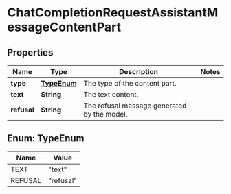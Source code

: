 

# ChatCompletionRequestAssistantMessageContentPart


## Properties

| Name | Type | Description | Notes |
|------------ | ------------- | ------------- | -------------|
|**type** | [**TypeEnum**](#TypeEnum) | The type of the content part. |  |
|**text** | **String** | The text content. |  |
|**refusal** | **String** | The refusal message generated by the model. |  |



## Enum: TypeEnum

| Name | Value |
|---- | -----|
| TEXT | &quot;text&quot; |
| REFUSAL | &quot;refusal&quot; |



